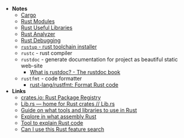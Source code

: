 - **Notes**
	- [Cargo](Rust/Cargo.md)
	- [Rust Modules](Rust%20Modules.md)
	- [Rust Useful Libraries](Rust%20Useful%20Libraries.md)
	- [Rust Analyzer](Rust%20Analyzer.md)
	- [Rust Debugging](Rust%20Debugging.md)
	- [`rustup` - rust toolchain installer](https://rustup.rs/)
	- `rustc` - rust compiler
	- `rustdoc` - generate documentation for project as beautiful static web-site
		- [What is rustdoc? - The rustdoc book](https://doc.rust-lang.org/rustdoc/what-is-rustdoc.html)
	- `rustfmt` - code formatter
		- [rust-lang/rustfmt: Format Rust code](https://github.com/rust-lang/rustfmt)
- **Links**
	- [crates.io: Rust Package Registry](https://crates.io/)
	- [Lib.rs — home for Rust crates // Lib.rs](https://lib.rs/)
	- [Guide on what tools and libraries to use in Rust](https://wiki.alopex.li/RustStarterKit2020#dev-tools)
	- [Explore in what assembly Rust](https://rust.godbolt.org/)
	- [Tool to explain Rust code](https://jrvidal.github.io/explaine.rs/)
	- [Can I use this Rust feature search](https://caniuse.rs/)